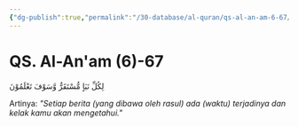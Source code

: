```yaml
---
{"dg-publish":true,"permalink":"/30-database/al-quran/qs-al-an-am-6-67/"}
---
```



# QS. Al-An'am (6)-67
لِكُلِّ نَبَاٍ مُّسْتَقَرٌّ وَّسَوْفَ تَعْلَمُوْنَ 

Artinya: *"Setiap berita (yang dibawa oleh rasul) ada (waktu) terjadinya dan kelak kamu akan mengetahui."*
